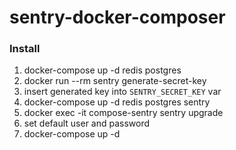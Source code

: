 # sentry-docker-composer

### Install

1. docker-compose up -d redis postgres
2. docker run --rm sentry generate-secret-key
3. insert generated key into ```SENTRY_SECRET_KEY``` var
4. docker-compose up -d redis postgres sentry
5. docker exec -it compose-sentry sentry upgrade
6. set default user and password
7. docker-compose up -d
